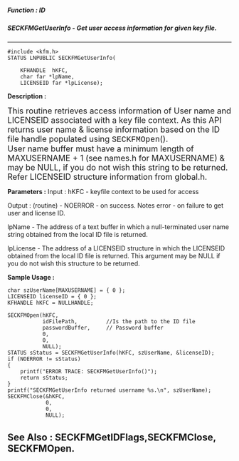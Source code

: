 ##### Function : ID
##### SECKFMGetUserInfo - Get user access information for given key file.
---
```
#include <kfm.h>
STATUS LNPUBLIC SECKFMGetUserInfo(

	KFHANDLE  hKFC,
	char far *lpName,
	LICENSEID far *lpLicense);
```

**Description :**

<font size="4">This routine retrieves access information of User name and LICENSEID associated with a key file context. As this API returns user name &amp; license information based on the ID file handle populated using </font><font size="4" face="Courier New">SECKFMOpen</font><font size="4">().  </font><br>
<font size="4">  </font><font size="4">User name buffer must have a minimum length of  MAXUSERNAME + 1 (see names.h for MAXUSERNAME) &amp; may be NULL, if you do not wish this string to be returned.</font><br>
<font size="4">  Refer LICENSEID structure information from global.h.</font>


**Parameters :**
Input :
hKFC  -  keyfile context to be used for access 

Output :
(routine)  -  NOERROR - on success.
   Notes error - on failure to get user and license ID.


lpName  -  The address of a text buffer in which a null-terminated user name string obtained from the local ID file is returned. 

lpLicense  -  The address of a LICENSEID structure in which the LICENSEID obtained from the local ID file is returned. This argument may be NULL if you do not wish this structure to be returned. 



**Sample Usage :**
```
char szUserName[MAXUSERNAME] = { 0 };
LICENSEID licenseID = { 0 };
KFHANDLE hKFC = NULLHANDLE;

SECKFMOpen(hKFC,
           idFilePath,         //Is the path to the ID file
           passwordBuffer,     // Password buffer
           0,
           0,
           NULL);
STATUS sStatus = SECKFMGetUserInfo(hKFC, szUserName, &licenseID);
if (NOERROR != sStatus)
{
    printf("ERROR TRACE: SECKFMGetUserInfo()");
    return sStatus;
}
printf("SECKFMGetUserInfo returned username %s.\n", szUserName);
SECKFMClose(&hKFC,
            0,
            0,
            NULL);
```

**See Also :**
SECKFMGetIDFlags,SECKFMClose, SECKFMOpen.
---
